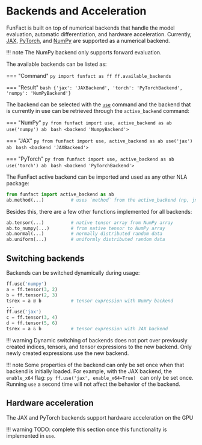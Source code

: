 # Backends and Acceleration

FunFact is built on top of numerical backends that handle the model evaluation,
automatic differentiation, and hardware acceleration. Currently,
[JAX](https://jax.readthedocs.io/), [PyTorch](https://pytorch.org), and
[NumPy](https://numpy.org) are supported as a numerical backend. 

!!! note
    The NumPy backend only supports forward evaluation.

The available backends can be listed as:

=== "Command"
    ```py
    import funfact as ff
    ff.available_backends
    ```

=== "Result"
    ```bash
    {'jax': 'JAXBackend', 'torch': 'PyTorchBackend', 'numpy': 'NumPyBackend'}
    ```

The backend can be selected with the [`use`](../../../api/use) command
and the backend that is currently in use can be retrieved through the
`active_backend` command:

=== "NumPy"
    ```py
    from funfact import use, active_backend as ab
    use('numpy')
    ab
    ```
    ```bash
    <backend 'NumpyBackend'>
    ```

=== "JAX"
    ```py
    from funfact import use, active_backend as ab
    use('jax')
    ab
    ```
    ```bash
    <backend 'JAXBackend'>
    ```

=== "PyTorch"
    ```py
    from funfact import use, active_backend as ab
    use('torch')
    ab
    ```
    ```bash
    <backend 'PyTorchBackend'>
    ```

The FunFact active backend can be imported and used as any other NLA package:

```py
from funfact import active_backend as ab
ab.method(...)          # uses `method` from the active_backend (np, jnp, torch)
```

Besides this, there are a few other functions implemented for all backends:

```py
ab.tensor(...)          # native tensor array from NumPy array
ab.to_numpy(...)        # from native tensor to NumPy array
ab.normal(...)          # normally distributed random data
ab.uniform(...)         # uniformly distributed random data
```

## Switching backends

Backends can be switched dynamically during usage:

```py
ff.use('numpy')
a = ff.tensor(3, 2)
b = ff.tensor(2, 3)
tsrex = a @ b           # tensor expression with NumPy backend
...
ff.use('jax')
c = ff.tensor(3, 4)
d = ff.tensor(5, 6)
tsrex = a & b           # tensor expression with JAX backend
```

!!! warning
    Dynamic switching of backends does not port over previously created indices,
    tensors, and tensor expressions to the new backend. Only newly created
    expressions use the new backend.

!!! note
    Some properties of the backend can only be set once when that backend is
    initially loaded. For example, with the JAX backend, the `enable_x64` flag:
    ```py
    ff.use('jax', enable_x64=True)
    ```
    can only be set once. Running `use` a second time will not affect the
    behavior of the backend.

## Hardware acceleration

The JAX and PyTorch backends support hardware acceleration on the GPU

!!! warning
    TODO: complete this section once this functionality is implemented in `use`.




